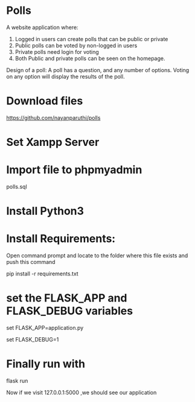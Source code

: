 # Polls
A website application where:
1. Logged in users can create polls that can be public or private
2. Public polls can be voted by non-logged in users
3. Private polls need login for voting
4. Both Public and private polls can be seen on the homepage.

Design of a poll:
A poll has a question, and any number of options. Voting on any option will display the results of the poll.

# Download files
https://github.com/nayanparuthi/polls
# Set Xampp Server
# Import file to phpmyadmin 
polls.sql
# Install Python3
# Install Requirements:
Open command prompt and locate to the folder where this file exists and push this command

pip install -r requirements.txt
# set the FLASK_APP and FLASK_DEBUG variables
set FLASK_APP=application.py

set FLASK_DEBUG=1
# Finally run with

flask run

Now if we visit 127.0.0.1:5000 ,we should see our application

